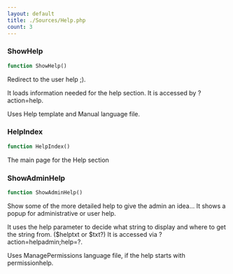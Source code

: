 ```yaml
---
layout: default
title: ./Sources/Help.php
count: 3
---
```


### ShowHelp

```php
function ShowHelp()
```
Redirect to the user help ;).

It loads information needed for the help section.
It is accessed by ?action=help.

Uses Help template and Manual language file.

### HelpIndex

```php
function HelpIndex()
```
The main page for the Help section



### ShowAdminHelp

```php
function ShowAdminHelp()
```
Show some of the more detailed help to give the admin an idea...
It shows a popup for administrative or user help.

It uses the help parameter to decide what string to display and where to get
the string from. ($helptxt or $txt?)
It is accessed via ?action=helpadmin;help=?.

Uses ManagePermissions language file, if the help starts with permissionhelp.

